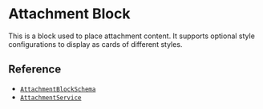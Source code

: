 # Attachment Block

This is a block used to place attachment content. It supports optional style configurations to display as cards of different styles.

## Reference

- [`AttachmentBlockSchema`](/api/@blocksuite/blocks/variables/AttachmentBlockSchema.html)
- [`AttachmentService`](/api/@blocksuite/blocks/classes/AttachmentService.html)
